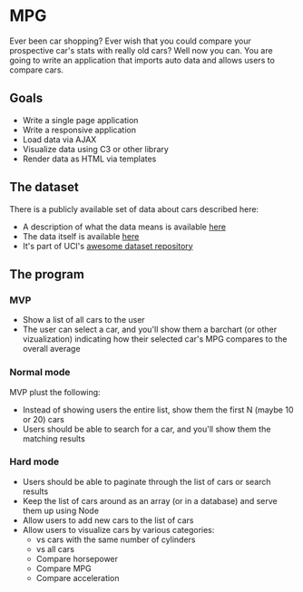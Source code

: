 # MPG

Ever been car shopping? Ever wish that you could compare your prospective car's stats with really old cars?
Well now you can. You are going to write an application that imports auto data and allows users to compare cars.

## Goals

- Write a single page application
- Write a responsive application
- Load data via AJAX
- Visualize data using C3 or other library
- Render data as HTML via templates

## The dataset

There is a publicly available set of data about cars described here:

- A description of what the data means is available [here](http://archive.ics.uci.edu/ml/machine-learning-databases/auto-mpg/auto-mpg.names)
- The data itself is available [here](http://archive.ics.uci.edu/ml/machine-learning-databases/auto-mpg/auto-mpg.data)
- It's part of UCI's [awesome dataset repository](http://archive.ics.uci.edu/ml/datasets/Auto+MPG)

## The program

### MVP

- Show a list of all cars to the user
- The user can select a car, and you'll show them a barchart (or other vizualization) indicating how their selected car's MPG compares to the overall average

### Normal mode

MVP plust the following:

- Instead of showing users the entire list, show them the first N (maybe 10 or 20) cars
- Users should be able to search for a car, and you'll show them the matching results

### Hard mode

- Users should be able to paginate through the list of cars or search results
- Keep the list of cars around as an array (or in a database) and serve them up using Node
- Allow users to add new cars to the list of cars
- Allow users to visualize cars by various categories:
  - vs cars with the same number of cylinders
  - vs all cars
  - Compare horsepower
  - Compare MPG
  - Compare acceleration
